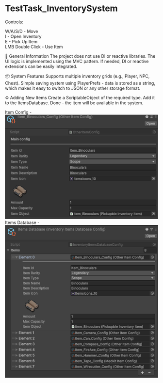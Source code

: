 # TestTask_InventorySystem

Controls:

W/A/S/D - Move  
I - Open Inventory  
E - Pick Up Item  
LMB Double Click - Use Item

🧩 General Information
The project does not use DI or reactive libraries.
The UI logic is implemented using the MVC pattern.
If needed, DI or reactive extensions can be easily integrated.

📦 System Features
Supports multiple inventory grids (e.g., Player, NPC, Chest).
Simple saving system using PlayerPrefs - data is stored as a string,
which makes it easy to switch to JSON or any other storage format.

⚙️ Adding New Items
Create a ScriptableObject of the required type.
Add it to the ItemsDatabase.
Done - the item will be available in the system.

Item Config - ![alt text](image-1.png)
Items Database - ![alt text](image.png)